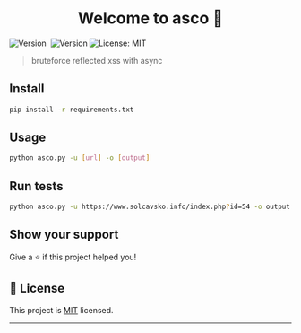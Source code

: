 <h1 align="center">Welcome to asco 👋</h1>
<p>
  <img alt="Version" src="https://img.shields.io/badge/python-3.7-green.svg?cacheSeconds=2592000" />&nbsp;
  <img alt="Version" src="https://img.shields.io/badge/version-1.0-blue.svg?cacheSeconds=2592000" />
  <a hrefhref="https://raw.githubusercontent.com/rafly7/asco/master/LICENSE" target="_blank">
    <img alt="License: MIT" src="https://img.shields.io/badge/License-MIT-yellow.svg" />
  </a>
</p>

> bruteforce reflected xss with async

## Install

```sh
pip install -r requirements.txt
```

## Usage

```sh
python asco.py -u [url] -o [output]
```

## Run tests

```sh
python asco.py -u https://www.solcavsko.info/index.php?id=54 -o output.txt
```

## Show your support

Give a ⭐️ if this project helped you!

## 📝 License

This project is [MIT](https://raw.githubusercontent.com/rafly7/asco/master/LICENSE) licensed.

***
